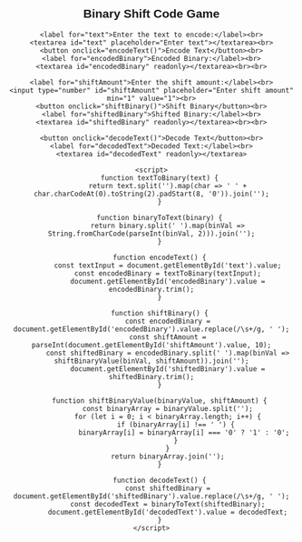 <!DOCTYPE html>
<html lang="en">
<head>
    <meta charset="UTF-8">
    <meta name="viewport" content="width=device-width, initial-scale=1.0">
    <title>Binary Shift Code Game</title>
    <style>
        body {
            font-family: Arial, sans-serif;
            text-align: center;
            margin-top: 50px;
        }
        textarea {
            width: 80%;
            height: 100px;
        }
    </style>
</head>
<body>
    <h2>Binary Shift Code Game</h2>

    <label for="text">Enter the text to encode:</label><br>
    <textarea id="text" placeholder="Enter text"></textarea><br>
    <button onclick="encodeText()">Encode Text</button><br>
    <label for="encodedBinary">Encoded Binary:</label><br>
    <textarea id="encodedBinary" readonly></textarea><br><br>

    <label for="shiftAmount">Enter the shift amount:</label><br>
    <input type="number" id="shiftAmount" placeholder="Enter shift amount" min="1" value="1"><br>
    <button onclick="shiftBinary()">Shift Binary</button><br>
    <label for="shiftedBinary">Shifted Binary:</label><br>
    <textarea id="shiftedBinary" readonly></textarea><br><br>

    <button onclick="decodeText()">Decode Text</button><br>
    <label for="decodedText">Decoded Text:</label><br>
    <textarea id="decodedText" readonly></textarea>

    <script>
        function textToBinary(text) {
            return text.split('').map(char => ' ' + char.charCodeAt(0).toString(2).padStart(8, '0')).join('');
        }

        function binaryToText(binary) {
            return binary.split(' ').map(binVal => String.fromCharCode(parseInt(binVal, 2))).join('');
        }

        function encodeText() {
            const textInput = document.getElementById('text').value;
            const encodedBinary = textToBinary(textInput);
            document.getElementById('encodedBinary').value = encodedBinary.trim();
        }

        function shiftBinary() {
            const encodedBinary = document.getElementById('encodedBinary').value.replace(/\s+/g, ' ');
            const shiftAmount = parseInt(document.getElementById('shiftAmount').value, 10);
            const shiftedBinary = encodedBinary.split(' ').map(binVal => shiftBinaryValue(binVal, shiftAmount)).join('');
            document.getElementById('shiftedBinary').value = shiftedBinary.trim();
        }

        function shiftBinaryValue(binaryValue, shiftAmount) {
            const binaryArray = binaryValue.split('');
            for (let i = 0; i < binaryArray.length; i++) {
                if (binaryArray[i] !== ' ') {
                    binaryArray[i] = binaryArray[i] === '0' ? '1' : '0';
                }
            }
            return binaryArray.join('');
        }

        function decodeText() {
            const shiftedBinary = document.getElementById('shiftedBinary').value.replace(/\s+/g, ' ');
            const decodedText = binaryToText(shiftedBinary);
            document.getElementById('decodedText').value = decodedText;
        }
    </script>
</body>
</html>

